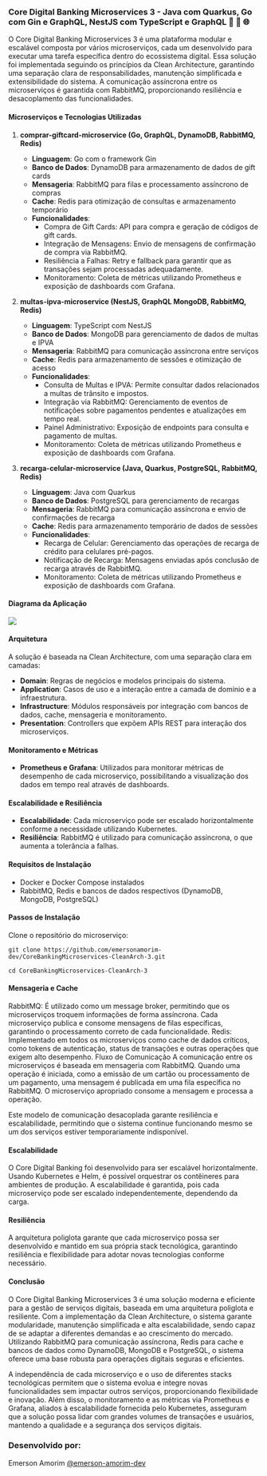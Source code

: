 ### Core Digital Banking Microservices 3 - Java com Quarkus, Go com Gin e GraphQL, NestJS com TypeScript e GraphQL 🚀 🔄 🌐  

O Core Digital Banking Microservices 3 é uma plataforma modular e escalável composta por vários microserviços, cada um desenvolvido para executar uma tarefa específica dentro do ecossistema digital. Essa solução foi implementada seguindo os princípios da Clean Architecture, garantindo uma separação clara de responsabilidades, manutenção simplificada e extensibilidade do sistema. A comunicação assíncrona entre os microserviços é garantida com RabbitMQ, proporcionando resiliência e desacoplamento das funcionalidades.

#### Microserviços e Tecnologias Utilizadas

1. **comprar-giftcard-microservice (Go, GraphQL, DynamoDB, RabbitMQ, Redis)**
   - **Linguagem**: Go com o framework Gin
   - **Banco de Dados**: DynamoDB para armazenamento de dados de gift cards
   - **Mensageria**: RabbitMQ para filas e processamento assíncrono de compras
   - **Cache**: Redis para otimização de consultas e armazenamento temporário
   - **Funcionalidades**:
     - Compra de Gift Cards: API para compra e geração de códigos de gift cards.
     - Integração de Mensagens: Envio de mensagens de confirmação de compra via RabbitMQ.
     - Resiliência a Falhas: Retry e fallback para garantir que as transações sejam processadas adequadamente.
     - Monitoramento: Coleta de métricas utilizando Prometheus e exposição de dashboards com Grafana.

2. **multas-ipva-microservice (NestJS, GraphQL MongoDB, RabbitMQ, Redis)**
   - **Linguagem**: TypeScript com NestJS
   - **Banco de Dados**: MongoDB para gerenciamento de dados de multas e IPVA
   - **Mensageria**: RabbitMQ para comunicação assíncrona entre serviços
   - **Cache**: Redis para armazenamento de sessões e otimização de acesso
   - **Funcionalidades**:
     - Consulta de Multas e IPVA: Permite consultar dados relacionados a multas de trânsito e impostos.
     - Integração via RabbitMQ: Gerenciamento de eventos de notificações sobre pagamentos pendentes e atualizações em tempo real.
     - Painel Administrativo: Exposição de endpoints para consulta e pagamento de multas.
     - Monitoramento: Coleta de métricas utilizando Prometheus e exposição de dashboards com Grafana.

3. **recarga-celular-microservice (Java, Quarkus, PostgreSQL, RabbitMQ, Redis)**
   - **Linguagem**: Java com Quarkus
   - **Banco de Dados**: PostgreSQL para gerenciamento de recargas
   - **Mensageria**: RabbitMQ para comunicação assíncrona e envio de confirmações de recarga
   - **Cache**: Redis para armazenamento temporário de dados de sessões
   - **Funcionalidades**:
     - Recarga de Celular: Gerenciamento das operações de recarga de crédito para celulares pré-pagos.
     - Notificação de Recarga: Mensagens enviadas após conclusão de recarga através de RabbitMQ.
     - Monitoramento: Coleta de métricas utilizando Prometheus e exposição de dashboards com Grafana.

#### Diagrama da Aplicação

![](https://raw.githubusercontent.com/emersonamorim-dev/CoreBankingMicroservices-CleanArch-3/refs/heads/main/Diagrama/Diagrama-Core-Digital-Banking-Microservice-3.png)

#### Arquitetura
A solução é baseada na Clean Architecture, com uma separação clara em camadas:
- **Domain**: Regras de negócios e modelos principais do sistema.
- **Application**: Casos de uso e a interação entre a camada de domínio e a infraestrutura.
- **Infrastructure**: Módulos responsáveis por integração com bancos de dados, cache, mensageria e monitoramento.
- **Presentation**: Controllers que expõem APIs REST para interação dos microserviços.

#### Monitoramento e Métricas
- **Prometheus e Grafana**: Utilizados para monitorar métricas de desempenho de cada microserviço, possibilitando a visualização dos dados em tempo real através de dashboards.

#### Escalabilidade e Resiliência
- **Escalabilidade**: Cada microserviço pode ser escalado horizontalmente conforme a necessidade utilizando Kubernetes.
- **Resiliência**: RabbitMQ é utilizado para comunicação assíncrona, o que aumenta a tolerância a falhas.

#### Requisitos de Instalação
- Docker e Docker Compose instalados
- RabbitMQ, Redis e bancos de dados respectivos (DynamoDB, MongoDB, PostgreSQL)

#### Passos de Instalação
Clone o repositório do microserviço:
```
git clone https://github.com/emersonamorim-dev/CoreBankingMicroservices-CleanArch-3.git
```
```
cd CoreBankingMicroservices-CleanArch-3
```

#### Mensageria e Cache
RabbitMQ: É utilizado como um message broker, permitindo que os microserviços troquem informações de forma assíncrona. Cada microserviço publica e consome mensagens de filas específicas, garantindo o processamento correto de cada funcionalidade. Redis: Implementado em todos os microserviços como cache de dados críticos, como tokens de autenticação, status de transações e outras operações que exigem alto desempenho. Fluxo de Comunicação A comunicação entre os microserviços é baseada em mensageria com RabbitMQ. Quando uma operação é iniciada, como a emissão de um cartão ou processamento de um pagamento, uma mensagem é publicada em uma fila específica no RabbitMQ. O microserviço apropriado consome a mensagem e processa a operação.

Este modelo de comunicação desacoplada garante resiliência e escalabilidade, permitindo que o sistema continue funcionando mesmo se um dos serviços estiver temporariamente indisponível.


#### Escalabilidade
O Core Digital Banking foi desenvolvido para ser escalável horizontalmente. Usando Kubernetes e Helm, é possível orquestrar os contêineres para ambientes de produção. A escalabilidade é garantida, pois cada microserviço pode ser escalado independentemente, dependendo da carga.

#### Resiliência
A arquitetura poliglota garante que cada microserviço possa ser desenvolvido e mantido em sua própria stack tecnológica, garantindo resiliência e flexibilidade para adotar novas tecnologias conforme necessário.


#### Conclusão

O Core Digital Banking Microservices 3 é uma solução moderna e eficiente para a gestão de serviços digitais, baseada em uma arquitetura poliglota e resiliente. Com a implementação da Clean Architecture, o sistema garante modularidade, manutenção simplificada e alta escalabilidade, sendo capaz de se adaptar a diferentes demandas e ao crescimento do mercado. Utilizando RabbitMQ para comunicação assíncrona, Redis para cache e bancos de dados como DynamoDB, MongoDB e PostgreSQL, o sistema oferece uma base robusta para operações digitais seguras e eficientes.

A independência de cada microserviço e o uso de diferentes stacks tecnológicas permitem que o sistema evolua e integre novas funcionalidades sem impactar outros serviços, proporcionando flexibilidade e inovação. Além disso, o monitoramento e as métricas via Prometheus e Grafana, aliados à escalabilidade fornecida pelo Kubernetes, asseguram que a solução possa lidar com grandes volumes de transações e usuários, mantendo a qualidade e a segurança dos serviços digitais.

### Desenvolvido por:
Emerson Amorim [@emerson-amorim-dev](https://www.linkedin.com/in/emerson-amorim-dev/)

